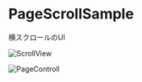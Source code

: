 # PageScrollSample
横スクロールのUI

![ScrollView](https://imgur.com/a/qNkHvhA)

![PageControll](https://imgur.com/a/GCxtdFv)
